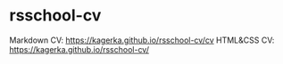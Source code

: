 # rsschool-cv
Markdown CV: https://kagerka.github.io/rsschool-cv/cv
HTML&CSS CV: https://kagerka.github.io/rsschool-cv/

